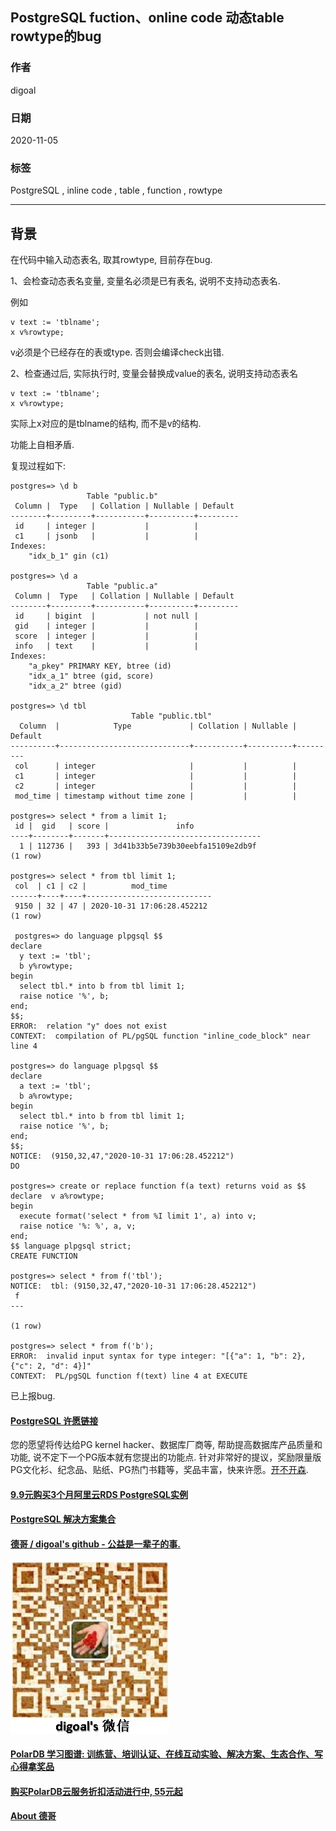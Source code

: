 ## PostgreSQL fuction、online code 动态table rowtype的bug     
    
### 作者    
digoal    
    
### 日期    
2020-11-05    
    
### 标签    
PostgreSQL , inline code , table , function , rowtype     
    
----    
    
## 背景    
在代码中输入动态表名, 取其rowtype, 目前存在bug.    
    
1、会检查动态表名变量, 变量名必须是已有表名, 说明不支持动态表名.     
    
例如    
    
```    
v text := 'tblname';    
x v%rowtype;    
```    
    
v必须是个已经存在的表或type. 否则会编译check出错.     
    
2、检查通过后, 实际执行时, 变量会替换成value的表名, 说明支持动态表名    
    
```    
v text := 'tblname';    
x v%rowtype;    
```    
    
实际上x对应的是tblname的结构, 而不是v的结构.       
    
功能上自相矛盾.     
    
复现过程如下:    
    
```    
postgres=> \d b    
                 Table "public.b"    
 Column |  Type   | Collation | Nullable | Default     
--------+---------+-----------+----------+---------    
 id     | integer |           |          |     
 c1     | jsonb   |           |          |     
Indexes:    
    "idx_b_1" gin (c1)    
    
postgres=> \d a    
                 Table "public.a"    
 Column |  Type   | Collation | Nullable | Default     
--------+---------+-----------+----------+---------    
 id     | bigint  |           | not null |     
 gid    | integer |           |          |     
 score  | integer |           |          |     
 info   | text    |           |          |     
Indexes:    
    "a_pkey" PRIMARY KEY, btree (id)    
    "idx_a_1" btree (gid, score)    
    "idx_a_2" btree (gid)    
    
postgres=> \d tbl    
                           Table "public.tbl"    
  Column  |            Type             | Collation | Nullable | Default     
----------+-----------------------------+-----------+----------+---------    
 col      | integer                     |           |          |     
 c1       | integer                     |           |          |     
 c2       | integer                     |           |          |     
 mod_time | timestamp without time zone |           |          |     
    
postgres=> select * from a limit 1;    
 id |  gid   | score |               info                   
----+--------+-------+----------------------------------    
  1 | 112736 |   393 | 3d41b33b5e739b30eebfa15109e2db9f    
(1 row)    
    
postgres=> select * from tbl limit 1;    
 col  | c1 | c2 |          mod_time              
------+----+----+----------------------------    
 9150 | 32 | 47 | 2020-10-31 17:06:28.452212    
(1 row)    
    
 postgres=> do language plpgsql $$    
declare    
  y text := 'tbl';     
  b y%rowtype;      
begin    
  select tbl.* into b from tbl limit 1;    
  raise notice '%', b;    
end;    
$$;    
ERROR:  relation "y" does not exist    
CONTEXT:  compilation of PL/pgSQL function "inline_code_block" near line 4    
    
postgres=> do language plpgsql $$    
declare                                  
  a text := 'tbl';    
  b a%rowtype;                                             
begin                             
  select tbl.* into b from tbl limit 1;    
  raise notice '%', b;    
end;    
$$;    
NOTICE:  (9150,32,47,"2020-10-31 17:06:28.452212")    
DO    
    
postgres=> create or replace function f(a text) returns void as $$                 
declare  v a%rowtype;                    
begin                 
  execute format('select * from %I limit 1', a) into v;      
  raise notice '%: %', a, v;      
end;                                       
$$ language plpgsql strict;    
CREATE FUNCTION    
    
postgres=> select * from f('tbl');    
NOTICE:  tbl: (9150,32,47,"2020-10-31 17:06:28.452212")    
 f     
---    
     
(1 row)    
    
postgres=> select * from f('b');    
ERROR:  invalid input syntax for type integer: "[{"a": 1, "b": 2}, {"c": 2, "d": 4}]"    
CONTEXT:  PL/pgSQL function f(text) line 4 at EXECUTE    
```    
    
已上报bug.    
    
    
  
#### [PostgreSQL 许愿链接](https://github.com/digoal/blog/issues/76 "269ac3d1c492e938c0191101c7238216")
您的愿望将传达给PG kernel hacker、数据库厂商等, 帮助提高数据库产品质量和功能, 说不定下一个PG版本就有您提出的功能点. 针对非常好的提议，奖励限量版PG文化衫、纪念品、贴纸、PG热门书籍等，奖品丰富，快来许愿。[开不开森](https://github.com/digoal/blog/issues/76 "269ac3d1c492e938c0191101c7238216").  
  
  
#### [9.9元购买3个月阿里云RDS PostgreSQL实例](https://www.aliyun.com/database/postgresqlactivity "57258f76c37864c6e6d23383d05714ea")
  
  
#### [PostgreSQL 解决方案集合](https://yq.aliyun.com/topic/118 "40cff096e9ed7122c512b35d8561d9c8")
  
  
#### [德哥 / digoal's github - 公益是一辈子的事.](https://github.com/digoal/blog/blob/master/README.md "22709685feb7cab07d30f30387f0a9ae")
  
  
![digoal's wechat](../pic/digoal_weixin.jpg "f7ad92eeba24523fd47a6e1a0e691b59")
  
  
#### [PolarDB 学习图谱: 训练营、培训认证、在线互动实验、解决方案、生态合作、写心得拿奖品](https://www.aliyun.com/database/openpolardb/activity "8642f60e04ed0c814bf9cb9677976bd4")
  
  
#### [购买PolarDB云服务折扣活动进行中, 55元起](https://www.aliyun.com/activity/new/polardb-yunparter?userCode=bsb3t4al "e0495c413bedacabb75ff1e880be465a")
  
  
#### [About 德哥](https://github.com/digoal/blog/blob/master/me/readme.md "a37735981e7704886ffd590565582dd0")
  
